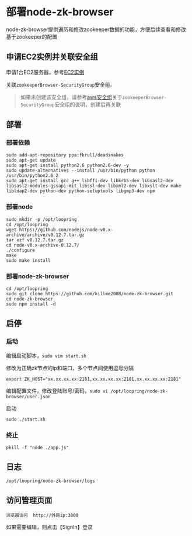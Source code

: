 # 部署node-zk-browser

node-zk-browser提供遍历和修改zookeeper数据的功能，方便后续查看和修改基于zookeeper的配置

## 申请EC2实例并关联安全组
申请1台EC2服务器，参考[EC2实例](new_ec2_cn.md)

关联`zookeeperBrowser-SecurityGroup`安全组。
> 如果未创建该安全组，请参考[aws安全组](security_group_cn.md)关于`zookeeperBrowser-SecurityGroup`安全组的说明，创建后再关联

## 部署

### 部署依赖
```
sudo add-apt-repository ppa:fkrull/deadsnakes
sudo apt-get update
sudo apt-get install python2.6 python2.6-dev -y
sudo update-alternatives --install /usr/bin/python python /usr/bin/python2.6 2
sudo apt-get install gcc g++ libffi-dev libkrb5-dev libsasl2-dev libsasl2-modules-gssapi-mit libssl-dev libxml2-dev libxslt-dev make libldap2-dev python-dev python-setuptools libgmp3-dev npm
```

### 部署node
```
sudo mkdir -p /opt/loopring
cd /opt/loopring
wget https://github.com/nodejs/node-v0.x-archive/archive/v0.12.7.tar.gz
tar xzf v0.12.7.tar.gz
cd node-v0.x-archive-0.12.7/
./configure
make
sudo make install
```

### 部署node-zk-browser
```
cd /opt/loopring
sudo git clone https://github.com/killme2008/node-zk-browser.git
cd node-zk-browser
sudo npm install -d
```

## 启停

### 启动
编辑启动脚本，`sudo vim start.sh`

修改为正确zk节点的ip和端口，多个节点间使用逗号分隔
```
export ZK_HOST="xx.xx.xx.xx:2181,xx.xx.xx.xx:2181,xx.xx.xx.xx:2181"
```

编辑配置文件，修改登陆账号/密码，`sudo vi /opt/loopring/node-zk-browser/user.json`


启动
```
sudo ./start.sh

```

### 终止
```
pkill -f "node ./app.js"
```

## 日志
`/opt/loopring/node-zk-browser/logs`


## 访问管理页面

`浏览器访问  http://外网ip:3000`

如果需要编辑，则点击【SignIn】登录
